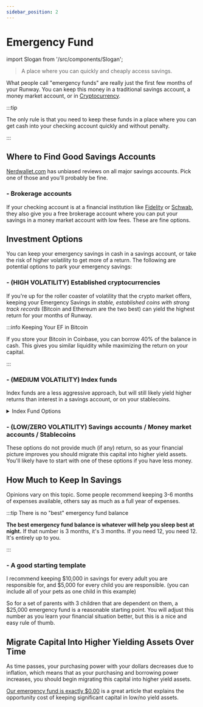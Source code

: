 ```yaml
---
sidebar_position: 2
---
```


# Emergency Fund

import Slogan from '/src/components/Slogan';

>A place where you can quickly and cheaply access savings.

What people call "emergency funds" are really just the first few months of your Runway. You can keep this money in a traditional savings account, a money market account, or in [Cryptocurrency](/investing/gen-z-investments/cryptocurrency.md). 

:::tip

The only rule is that you need to keep these funds in a place where you can get cash into your checking account quickly and without penalty.

:::

## Where to Find Good Savings Accounts

[Nerdwallet.com](https://www.nerdwallet.com/?trk=nw_gn_5.0) has unbiased reviews on all major savings accounts. Pick one of those and you'll probably be fine.

### - Brokerage accounts

If your checking account is at a financial institution like [Fidelity](https://www.fidelity.com/cash-management/fidelity-cash-management-account/overview) or [Schwab](https://www.schwab.com/checking), they also give you a free brokerage account where you can put your savings in a money market account with low fees. These are fine options.

## Investment Options

You can keep your emergency savings in cash in a savings account, or take the risk of higher volatility to get more of a return. The following are potential options to park your emergency savings:

### - (HIGH VOLATILITY) Established cryptocurrencies

If you're up for the roller coaster of volatility that the crypto market offers, keeping your Emergency Savings in *stable, established coins with strong track records* (Bitcoin and Ethereum are the two best) can yield the highest return for your months of Runway.

:::info Keeping Your EF in Bitcoin

If you store your Bitcoin in Coinbase, you can borrow 40% of the balance in cash. This gives you similar liquidity while maximizing the return on your capital.

:::

### - (MEDIUM VOLATILITY) Index funds

Index funds are a less aggressive approach, but will still likely yield higher returns than interest in a savings account, or on your stablecoins.

<details>
  <summary>Index Fund Options</summary>

- [VTSAX](https://investor.vanguard.com/mutual-funds/profile/vtsax) from Vanguard is the best stock index fund.
- [VBTLX](https://investor.vanguard.com/mutual-funds/profile/VBTLX) from Vanguard is the best bond index fund.
>You will need a minimum investment of $3000 to invest in these funds.

</details>

### - (LOW/ZERO VOLATILITY) Savings accounts / Money market accounts / Stablecoins 

These options do not provide much (if any) return, so as your financial picture improves you should migrate this capital into higher yield assets. You'll likely have to start with one of these options if you have less money. 

## How Much to Keep In Savings

Opinions vary on this topic. Some people recommend keeping 3-6 months of expenses available, others say as much as a full year of expenses. 

:::tip There is no "best" emergency fund balance

**The best emergency fund balance is whatever will help you sleep best at night.** If that number is 3 months, it's 3 months. If you need 12, you need 12. It's entirely up to you.

:::

### - A good starting template

I recommend keeping $10,000 in savings for every adult you are responsible for, and $5,000 for every child you are responsible. (you can include all of your pets as one child in this example)

So for a set of parents with 3 children that are dependent on them, a $25,000 emergency fund is a reasonable starting point. You will adjust this number as you learn your financial situation better, but this is a nice and easy rule of thumb.

## Migrate Capital Into Higher Yielding Assets Over Time

As time passes, your purchasing power with your dollars decreases due to inflation, which means that as your purchasing and borrowing power increases, you should begin migrating this capital into higher yield assets.

[Our emergency fund is exactly $0.00](https://earlyretirementnow.com/2016/05/05/emergency-fund/) is a great article that explains the opportunity cost of keeping significant capital in low/no yield assets.

<Slogan/>
